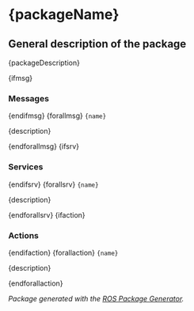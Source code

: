 # {packageName}

## General description of the package

<!--- protected region package descripion begin -->
{packageDescription}
<!--- protected region package descripion end -->

{ifmsg}

### Messages

{endifmsg}
{forallmsg}
`{name}`
<!--- protected region msg {name} begin -->
{description}
<!--- protected region msg {name} end -->
{endforallmsg}
{ifsrv}

### Services

{endifsrv}
{forallsrv}
`{name}`
<!--- protected region srv {name} begin -->
{description}
<!--- protected region srv {name} end -->
{endforallsrv}
{ifaction}

### Actions

{endifaction}
{forallaction}
`{name}`
<!--- protected region msg {name} begin -->
{description}
<!--- protected region msg {name} end -->
{endforallaction}

*Package generated with the [ROS Package Generator](https://github.com/tecnalia-advancedmanufacturing-robotics/ros_pkg_gen).*
